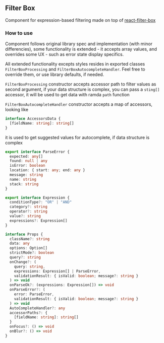 ## Filter Box

Component for expression-based filtering made on top of [react-filter-box](https://github.com/nhabuiduc/react-filter-box)

### How to use

Component follows original library spec and implementation (with minor differencies),
some functionality is extended - it accepts array values, and overrides some UX -
such as error state display specifics.

All extended functionality excepts styles resides in exported classes `FilterBoxProcessing` and
`FilterBoxAutocompleteHandler`. Feel free to override them, or use library defaults,
if needed.

`FilterBoxProcessing` constructor accepts accessor path to filter values as second argument,
if your data structure is complex, you can pass a `sting[]` accessor, it will be used
to get data with ramda `path` function

`FilterBoxAutocompleteHandler` constructor accepts a map of accessors, looking like

```typescript
interface AccessorsData {
  [fieldName: string]: string[]
}
```

it is used to get suggested values for autocomplete, if data structure is complex

```typescript
export interface ParseError {
  expected: any[]
  found: null | any
  isError: boolean
  location: { start: any; end: any }
  message: string
  name: string
  stack: string
}

export interface Expression {
  conditionType?: "OR" | "AND"
  category?: string
  operator?: string
  value?: string
  expressions?: Expression[]
}

interface Props {
  className?: string
  data: any
  options: Option[]
  strictMode?: boolean
  query?: string
  onChange?: (
    query: string,
    expressions: Expression[] | ParseError,
    validationResult: { isValid: boolean; message?: string }
  ) => void
  onParseOk?: (expressions: Expression[]) => void
  onParseError?: (
    error: ParseError,
    validationResult: { isValid: boolean; message?: string }
  ) => void
  AutoCompleteHandler?: any
  accessorPaths?: {
    [fieldName: string]: string[]
  }
  onFocus?: () => void
  onBlur?: () => void
}
```

